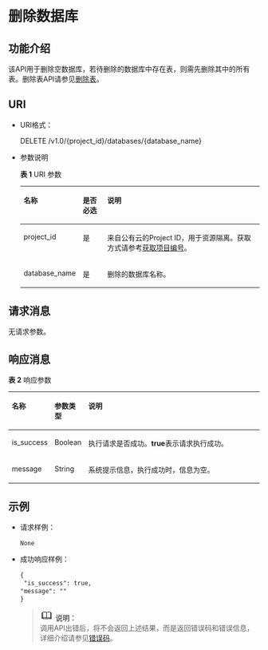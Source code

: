 # 删除数据库<a name="dli_02_0030"></a>

## 功能介绍<a name="sa13cbeda85f34f68b7ffe23a6b3694be"></a>

该API用于删除空数据库，若待删除的数据库中存在表，则需先删除其中的所有表。删除表API请参见[删除表](删除表.md)。

## URI<a name="s76ec26453c494522bc61577d298e6169"></a>

-   URI格式：

    DELETE /v1.0/\{project\_id\}/databases/\{database\_name\}

-   参数说明

    **表 1**  URI 参数

    <a name="zh-cn_topic_0069077900_table24925408"></a>
    <table><thead align="left"><tr id="zh-cn_topic_0069077900_row34480443"><th class="cellrowborder" valign="top" width="15%" id="mcps1.2.4.1.1"><p id="zh-cn_topic_0069077900_p221123931219"><a name="zh-cn_topic_0069077900_p221123931219"></a><a name="zh-cn_topic_0069077900_p221123931219"></a>名称</p>
    </th>
    <th class="cellrowborder" valign="top" width="11%" id="mcps1.2.4.1.2"><p id="zh-cn_topic_0069077900_p142163951217"><a name="zh-cn_topic_0069077900_p142163951217"></a><a name="zh-cn_topic_0069077900_p142163951217"></a>是否必选</p>
    </th>
    <th class="cellrowborder" valign="top" width="74%" id="mcps1.2.4.1.3"><p id="zh-cn_topic_0069077900_p192163921212"><a name="zh-cn_topic_0069077900_p192163921212"></a><a name="zh-cn_topic_0069077900_p192163921212"></a>说明</p>
    </th>
    </tr>
    </thead>
    <tbody><tr id="row1352843534111"><td class="cellrowborder" valign="top" width="15%" headers="mcps1.2.4.1.1 "><p id="zh-cn_topic_0069077803_p43412436"><a name="zh-cn_topic_0069077803_p43412436"></a><a name="zh-cn_topic_0069077803_p43412436"></a>project_id</p>
    </td>
    <td class="cellrowborder" valign="top" width="11%" headers="mcps1.2.4.1.2 "><p id="zh-cn_topic_0069077803_p26746391"><a name="zh-cn_topic_0069077803_p26746391"></a><a name="zh-cn_topic_0069077803_p26746391"></a>是</p>
    </td>
    <td class="cellrowborder" valign="top" width="74%" headers="mcps1.2.4.1.3 "><p id="zh-cn_topic_0069077803_p18974100"><a name="zh-cn_topic_0069077803_p18974100"></a><a name="zh-cn_topic_0069077803_p18974100"></a>来自公有云的Project ID，用于资源隔离。获取方式请参考<a href="获取项目编号.md">获取项目编号</a>。</p>
    </td>
    </tr>
    <tr id="zh-cn_topic_0069077900_row49602485"><td class="cellrowborder" valign="top" width="15%" headers="mcps1.2.4.1.1 "><p id="zh-cn_topic_0069077900_p58378347"><a name="zh-cn_topic_0069077900_p58378347"></a><a name="zh-cn_topic_0069077900_p58378347"></a>database_name</p>
    </td>
    <td class="cellrowborder" valign="top" width="11%" headers="mcps1.2.4.1.2 "><p id="zh-cn_topic_0069077900_p31025637"><a name="zh-cn_topic_0069077900_p31025637"></a><a name="zh-cn_topic_0069077900_p31025637"></a>是</p>
    </td>
    <td class="cellrowborder" valign="top" width="74%" headers="mcps1.2.4.1.3 "><p id="zh-cn_topic_0069077900_p30048651"><a name="zh-cn_topic_0069077900_p30048651"></a><a name="zh-cn_topic_0069077900_p30048651"></a>删除的数据库名称。</p>
    </td>
    </tr>
    </tbody>
    </table>


## 请求消息<a name="sdb9dc26132c54fde925945feb903a134"></a>

无请求参数。

## 响应消息<a name="s8a3d8c86acbf4e98a6b73ac38f63a869"></a>

**表 2**  响应参数

<a name="zh-cn_topic_0069077900_table45599904"></a>
<table><thead align="left"><tr id="zh-cn_topic_0069077900_row22984642"><th class="cellrowborder" valign="top" width="15%" id="mcps1.2.4.1.1"><p id="ae4b31da1248240e787354f0c26c8dde6"><a name="ae4b31da1248240e787354f0c26c8dde6"></a><a name="ae4b31da1248240e787354f0c26c8dde6"></a>名称</p>
</th>
<th class="cellrowborder" valign="top" width="11%" id="mcps1.2.4.1.2"><p id="af8d1f142427a4b30bafd4ac82aa329e4"><a name="af8d1f142427a4b30bafd4ac82aa329e4"></a><a name="af8d1f142427a4b30bafd4ac82aa329e4"></a>参数类型</p>
</th>
<th class="cellrowborder" valign="top" width="74%" id="mcps1.2.4.1.3"><p id="abc63f19d94ec436a91e8ff4edb81b19b"><a name="abc63f19d94ec436a91e8ff4edb81b19b"></a><a name="abc63f19d94ec436a91e8ff4edb81b19b"></a>说明</p>
</th>
</tr>
</thead>
<tbody><tr id="zh-cn_topic_0069077900_row42491497"><td class="cellrowborder" valign="top" width="15%" headers="mcps1.2.4.1.1 "><p id="zh-cn_topic_0069077900_p19259243"><a name="zh-cn_topic_0069077900_p19259243"></a><a name="zh-cn_topic_0069077900_p19259243"></a>is_success</p>
</td>
<td class="cellrowborder" valign="top" width="11%" headers="mcps1.2.4.1.2 "><p id="zh-cn_topic_0069077900_p61016413"><a name="zh-cn_topic_0069077900_p61016413"></a><a name="zh-cn_topic_0069077900_p61016413"></a>Boolean</p>
</td>
<td class="cellrowborder" valign="top" width="74%" headers="mcps1.2.4.1.3 "><p id="p951191911144"><a name="p951191911144"></a><a name="p951191911144"></a>执行请求是否成功。<span class="parmvalue" id="parmvalue54087171691"><a name="parmvalue54087171691"></a><a name="parmvalue54087171691"></a><b>true</b></span>表示请求执行成功。</p>
</td>
</tr>
<tr id="zh-cn_topic_0069077900_row54897543"><td class="cellrowborder" valign="top" width="15%" headers="mcps1.2.4.1.1 "><p id="zh-cn_topic_0069077900_p17515980"><a name="zh-cn_topic_0069077900_p17515980"></a><a name="zh-cn_topic_0069077900_p17515980"></a>message</p>
</td>
<td class="cellrowborder" valign="top" width="11%" headers="mcps1.2.4.1.2 "><p id="zh-cn_topic_0069077900_p31974032"><a name="zh-cn_topic_0069077900_p31974032"></a><a name="zh-cn_topic_0069077900_p31974032"></a>String</p>
</td>
<td class="cellrowborder" valign="top" width="74%" headers="mcps1.2.4.1.3 "><p id="p195111195148"><a name="p195111195148"></a><a name="p195111195148"></a>系统提示信息，执行成功时，信息为空。</p>
</td>
</tr>
</tbody>
</table>

## 示例<a name="section3787792151930"></a>

-   请求样例：

    ```
    None
    ```

-   成功响应样例：

    ```
    {
     "is_success": true,
    "message": ""
    }
    ```

    >![](public_sys-resources/icon-note.gif) **说明：**   
    >调用API出错后，将不会返回上述结果，而是返回错误码和错误信息，详细介绍请参见[错误码](错误码.md)。  


